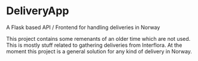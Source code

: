 # DeliveryApp
 A Flask based API / Frontend for handling deliveries in Norway
 
 
 




This project contains some remenants of an older time which are not used. This is mostly stuff related to gathering deliveries from Interflora. At the moment this project is a general solution for any kind of delivery in Norway.


